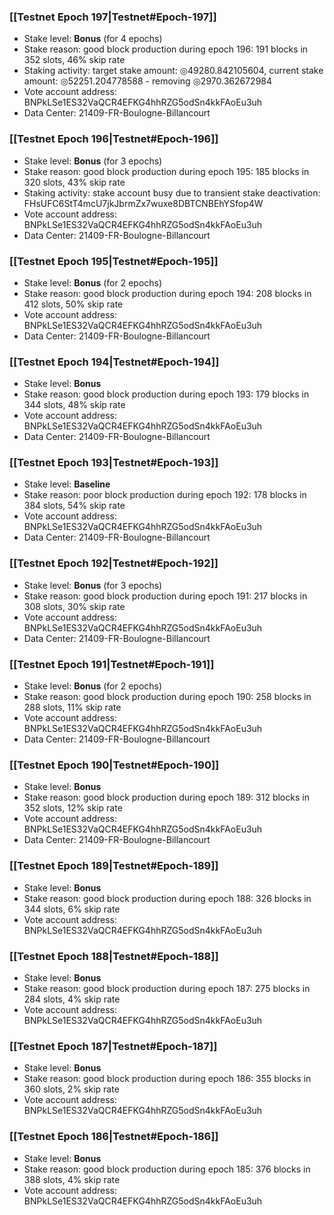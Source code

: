 ### [[Testnet Epoch 197|Testnet#Epoch-197]]
* Stake level: **Bonus** (for 4 epochs)
* Stake reason: good block production during epoch 196: 191 blocks in 352 slots, 46% skip rate
* Staking activity: target stake amount: ◎49280.842105604, current stake amount: ◎52251.204778588 - removing ◎2970.362672984
* Vote account address: BNPkLSe1ES32VaQCR4EFKG4hhRZG5odSn4kkFAoEu3uh
* Data Center: 21409-FR-Boulogne-Billancourt
### [[Testnet Epoch 196|Testnet#Epoch-196]]
* Stake level: **Bonus** (for 3 epochs)
* Stake reason: good block production during epoch 195: 185 blocks in 320 slots, 43% skip rate
* Staking activity: stake account busy due to transient stake deactivation: FHsUFC6StT4mcU7jkJbrmZx7wuxe8DBTCNBEhYSfop4W
* Vote account address: BNPkLSe1ES32VaQCR4EFKG4hhRZG5odSn4kkFAoEu3uh
* Data Center: 21409-FR-Boulogne-Billancourt
### [[Testnet Epoch 195|Testnet#Epoch-195]]
* Stake level: **Bonus** (for 2 epochs)
* Stake reason: good block production during epoch 194: 208 blocks in 412 slots, 50% skip rate
* Vote account address: BNPkLSe1ES32VaQCR4EFKG4hhRZG5odSn4kkFAoEu3uh
* Data Center: 21409-FR-Boulogne-Billancourt
### [[Testnet Epoch 194|Testnet#Epoch-194]]
* Stake level: **Bonus**
* Stake reason: good block production during epoch 193: 179 blocks in 344 slots, 48% skip rate
* Vote account address: BNPkLSe1ES32VaQCR4EFKG4hhRZG5odSn4kkFAoEu3uh
* Data Center: 21409-FR-Boulogne-Billancourt
### [[Testnet Epoch 193|Testnet#Epoch-193]]
* Stake level: **Baseline**
* Stake reason: poor block production during epoch 192: 178 blocks in 384 slots, 54% skip rate 
* Vote account address: BNPkLSe1ES32VaQCR4EFKG4hhRZG5odSn4kkFAoEu3uh
* Data Center: 21409-FR-Boulogne-Billancourt
### [[Testnet Epoch 192|Testnet#Epoch-192]]
* Stake level: **Bonus** (for 3 epochs)
* Stake reason: good block production during epoch 191: 217 blocks in 308 slots, 30% skip rate
* Vote account address: BNPkLSe1ES32VaQCR4EFKG4hhRZG5odSn4kkFAoEu3uh
* Data Center: 21409-FR-Boulogne-Billancourt
### [[Testnet Epoch 191|Testnet#Epoch-191]]
* Stake level: **Bonus** (for 2 epochs)
* Stake reason: good block production during epoch 190: 258 blocks in 288 slots, 11% skip rate
* Vote account address: BNPkLSe1ES32VaQCR4EFKG4hhRZG5odSn4kkFAoEu3uh
* Data Center: 21409-FR-Boulogne-Billancourt
### [[Testnet Epoch 190|Testnet#Epoch-190]]
* Stake level: **Bonus**
* Stake reason: good block production during epoch 189: 312 blocks in 352 slots, 12% skip rate
* Vote account address: BNPkLSe1ES32VaQCR4EFKG4hhRZG5odSn4kkFAoEu3uh
* Data Center: 21409-FR-Boulogne-Billancourt
### [[Testnet Epoch 189|Testnet#Epoch-189]]
* Stake level: **Bonus**
* Stake reason: good block production during epoch 188: 326 blocks in 344 slots, 6% skip rate
* Vote account address: BNPkLSe1ES32VaQCR4EFKG4hhRZG5odSn4kkFAoEu3uh
### [[Testnet Epoch 188|Testnet#Epoch-188]]
* Stake level: **Bonus**
* Stake reason: good block production during epoch 187: 275 blocks in 284 slots, 4% skip rate
* Vote account address: BNPkLSe1ES32VaQCR4EFKG4hhRZG5odSn4kkFAoEu3uh
### [[Testnet Epoch 187|Testnet#Epoch-187]]
* Stake level: **Bonus**
* Stake reason: good block production during epoch 186: 355 blocks in 360 slots, 2% skip rate
* Vote account address: BNPkLSe1ES32VaQCR4EFKG4hhRZG5odSn4kkFAoEu3uh
### [[Testnet Epoch 186|Testnet#Epoch-186]]
* Stake level: **Bonus**
* Stake reason: good block production during epoch 185: 376 blocks in 388 slots, 4% skip rate
* Vote account address: BNPkLSe1ES32VaQCR4EFKG4hhRZG5odSn4kkFAoEu3uh